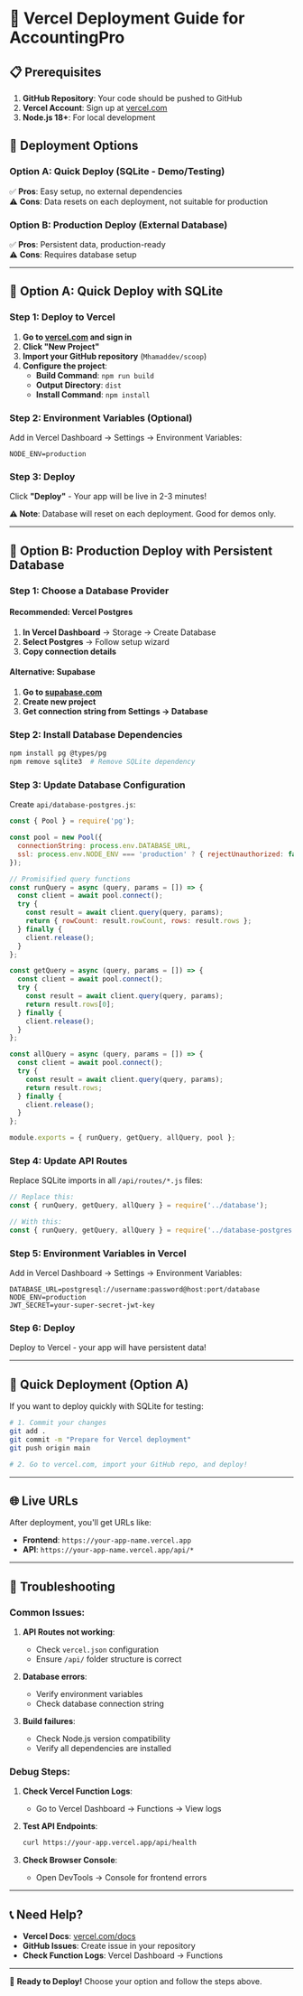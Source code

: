 # 🚀 Vercel Deployment Guide for AccountingPro

## 📋 Prerequisites

1. **GitHub Repository**: Your code should be pushed to GitHub
2. **Vercel Account**: Sign up at [vercel.com](https://vercel.com)
3. **Node.js 18+**: For local development

## 🎯 Deployment Options

### Option A: Quick Deploy (SQLite - Demo/Testing)
✅ **Pros**: Easy setup, no external dependencies  
⚠️ **Cons**: Data resets on each deployment, not suitable for production

### Option B: Production Deploy (External Database)
✅ **Pros**: Persistent data, production-ready  
⚠️ **Cons**: Requires database setup

---

## 🚀 Option A: Quick Deploy with SQLite

### Step 1: Deploy to Vercel

1. **Go to [vercel.com](https://vercel.com) and sign in**
2. **Click "New Project"**
3. **Import your GitHub repository** (`Mhamaddev/scoop`)
4. **Configure the project**:
   - **Build Command**: `npm run build`
   - **Output Directory**: `dist`
   - **Install Command**: `npm install`

### Step 2: Environment Variables (Optional)
Add in Vercel Dashboard → Settings → Environment Variables:
```
NODE_ENV=production
```

### Step 3: Deploy
Click **"Deploy"** - Your app will be live in 2-3 minutes!

**⚠️ Note**: Database will reset on each deployment. Good for demos only.

---

## 🏢 Option B: Production Deploy with Persistent Database

### Step 1: Choose a Database Provider

#### **Recommended: Vercel Postgres**
1. **In Vercel Dashboard** → Storage → Create Database
2. **Select Postgres** → Follow setup wizard
3. **Copy connection details**

#### **Alternative: Supabase**
1. **Go to [supabase.com](https://supabase.com)**
2. **Create new project**
3. **Get connection string from Settings → Database**

### Step 2: Install Database Dependencies
```bash
npm install pg @types/pg
npm remove sqlite3  # Remove SQLite dependency
```

### Step 3: Update Database Configuration

Create `api/database-postgres.js`:
```javascript
const { Pool } = require('pg');

const pool = new Pool({
  connectionString: process.env.DATABASE_URL,
  ssl: process.env.NODE_ENV === 'production' ? { rejectUnauthorized: false } : false
});

// Promisified query functions
const runQuery = async (query, params = []) => {
  const client = await pool.connect();
  try {
    const result = await client.query(query, params);
    return { rowCount: result.rowCount, rows: result.rows };
  } finally {
    client.release();
  }
};

const getQuery = async (query, params = []) => {
  const client = await pool.connect();
  try {
    const result = await client.query(query, params);
    return result.rows[0];
  } finally {
    client.release();
  }
};

const allQuery = async (query, params = []) => {
  const client = await pool.connect();
  try {
    const result = await client.query(query, params);
    return result.rows;
  } finally {
    client.release();
  }
};

module.exports = { runQuery, getQuery, allQuery, pool };
```

### Step 4: Update API Routes
Replace SQLite imports in all `/api/routes/*.js` files:
```javascript
// Replace this:
const { runQuery, getQuery, allQuery } = require('../database');

// With this:
const { runQuery, getQuery, allQuery } = require('../database-postgres');
```

### Step 5: Environment Variables in Vercel
Add in Vercel Dashboard → Settings → Environment Variables:
```
DATABASE_URL=postgresql://username:password@host:port/database
NODE_ENV=production
JWT_SECRET=your-super-secret-jwt-key
```

### Step 6: Deploy
Deploy to Vercel - your app will have persistent data!

---

## 🔧 Quick Deployment (Option A)

If you want to deploy quickly with SQLite for testing:

```bash
# 1. Commit your changes
git add .
git commit -m "Prepare for Vercel deployment"
git push origin main

# 2. Go to vercel.com, import your GitHub repo, and deploy!
```

---

## 🌐 Live URLs

After deployment, you'll get URLs like:
- **Frontend**: `https://your-app-name.vercel.app`
- **API**: `https://your-app-name.vercel.app/api/*`

---

## 🐛 Troubleshooting

### Common Issues:

1. **API Routes not working**:
   - Check `vercel.json` configuration
   - Ensure `/api/` folder structure is correct

2. **Database errors**:
   - Verify environment variables
   - Check database connection string

3. **Build failures**:
   - Check Node.js version compatibility
   - Verify all dependencies are installed

### Debug Steps:

1. **Check Vercel Function Logs**:
   - Go to Vercel Dashboard → Functions → View logs

2. **Test API Endpoints**:
   ```bash
   curl https://your-app.vercel.app/api/health
   ```

3. **Check Browser Console**:
   - Open DevTools → Console for frontend errors

---

## 📞 Need Help?

- **Vercel Docs**: [vercel.com/docs](https://vercel.com/docs)
- **GitHub Issues**: Create issue in your repository
- **Check Function Logs**: Vercel Dashboard → Functions

---

🎉 **Ready to Deploy!** Choose your option and follow the steps above. 